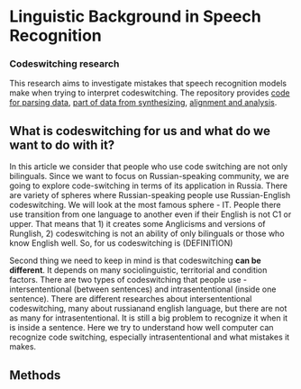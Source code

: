 # Linguistic Background in Speech Recognition
### Codeswitching research

This research aims to investigate mistakes that speech recognition models make when trying to interpret codeswitching. The repository provides [code for parsing data](https://colab.research.google.com/drive/1EucXi0fVu9fmU-8wshE9zX602lMrtgdo?usp=sharing), [part of data from synthesizing](https://drive.google.com/drive/folders/1-3iuYHO0m1BjzIiG8hByGnxMJVe-Z6Yr?usp=sharing), [alignment and analysis](#).

## What is codeswitching for us and what do we want to do with it?
In this article we consider that people who use code switching are not only bilinguals. Since we want to focus on Russian-speaking community, we are going to explore code-switching in terms of its application in Russia. There are variety of spheres where Russian-speaking people use Russian-English codeswitching. We will look at the most famous sphere - IT. People there use transition from one language to another even if their English is not C1 or upper. That means that 1) it creates some Anglicisms and versions of Runglish, 2) codeswitching is not an ability of only bilinguals or those who know English well. So, for us codeswitching is (DEFINITION)

Second thing we need to keep in mind is that codeswitching **can be different**. It depends on many sociolinguistiс, territorial and condition factors. There are two types of codeswitching that people use - intersententional (between sentences) and intrasententional (inside one sentence). There are different researches about intersententional codeswitching, many about russianand english language, but there are not as many for intrasententional. It is still a big problem to recognize it when it is inside a sentence. Here we try to understand how well computer can recognize code switching, especially intrasententional and what mistakes it makes.

## Methods

## 


